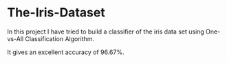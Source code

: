 # The-Iris-Dataset
In this project I have tried to build a classifier of the iris data set using One-vs-All Classification Algorithm.

It gives an excellent accuracy of 96.67%.
